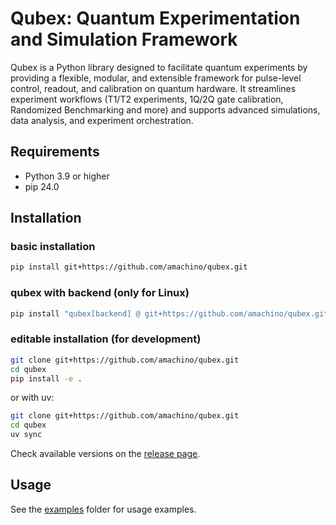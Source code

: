 # Qubex: Quantum Experimentation and Simulation Framework

Qubex is a Python library designed to facilitate quantum experiments by providing a flexible, modular, and extensible framework for pulse-level control, readout, and calibration on quantum hardware. It streamlines experiment workflows (T1/T2 experiments, 1Q/2Q gate calibration, Randomized Benchmarking and more) and supports advanced simulations, data analysis, and experiment orchestration.

## Requirements

- Python 3.9 or higher
- pip 24.0

## Installation

### basic installation

```bash
pip install git+https://github.com/amachino/qubex.git
```

### qubex with backend (only for Linux)

```bash
pip install "qubex[backend] @ git+https://github.com/amachino/qubex.git"
```

### editable installation (for development)

```bash
git clone git+https://github.com/amachino/qubex.git
cd qubex
pip install -e .
```

or with uv:

```bash
git clone git+https://github.com/amachino/qubex.git
cd qubex
uv sync
```

Check available versions on the [release page](https://github.com/amachino/qubex/releases).

## Usage

See the [examples](https://github.com/amachino/qubex/tree/main/docs/examples) folder for usage examples.
